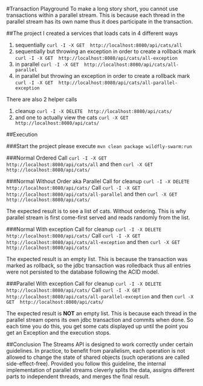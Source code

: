 #Transaction Playground
To make a long story short, you cannot use transactions within a parallel stream. This is because each thread in the parallel stream has its own name thus it does participate in the transaction.

##The project
I created a services that loads cats in 4 different ways

1. sequentially
`curl -I -X GET  http://localhost:8080/api/cats/all`
2. sequentially but throwing an exception in order to create a rollback mark
`curl -I -X GET  http://localhost:8080/api/cats/all-exception`
3. in parallel `curl -I -X GET  http://localhost:8080/api/cats/all-parallel`
4. in parallel but throwing an exception in order to create a rollback mark `curl -I -X GET  http://localhost:8080/api/cats/all-parallel-exception`

There are also 2 helper calls
1. cleanup `curl -I -X DELETE  http://localhost:8080/api/cats/`
2. and one to actually view the cats `curl -X GET  http://localhost:8080/api/cats/`

##Execution

###Start the project
please execute `mvn clean package wildfly-swarm:run`    

###Normal Ordered
Call `curl -I -X GET  http://localhost:8080/api/cats/all` and then `curl -X GET  http://localhost:8080/api/cats/`  

###Normal Without Order aka Parallel
Call for cleanup `curl -I -X DELETE  http://localhost:8080/api/cats/`
Call `curl -I -X GET  http://localhost:8080/api/cats/all-parallel` and then `curl -X GET  http://localhost:8080/api/cats/`

The expected result is to see a list of cats. Without ordering. This is why parallel stream is first come-first served and reads randomly from the list.

###Normal With exception
Call for cleanup `curl -I -X DELETE  http://localhost:8080/api/cats/`
Call `curl -I -X GET  http://localhost:8080/api/cats/all-exception` and then `curl -X GET  http://localhost:8080/api/cats/` 

The expected result is an empty list. This is because the transaction was marked as rollback, so the jdbc transaction was rolledback thus all entries were not persisted to the database following the ACID model.

###Parallel With exception
Call for cleanup `curl -I -X DELETE  http://localhost:8080/api/cats/`
Call `curl -I -X GET  http://localhost:8080/api/cats/all-parallel-exception` and then `curl -X GET  http://localhost:8080/api/cats/` 

The expected result is **NOT** an empty list. This is because each thread in the parallel stream opens its own jdbc transaction and commits when done. So each time you do this, you get some cats displayed up until the point you get an Exception and the execution stops.

##Conclusion
The Streams API is designed to work correctly under certain guidelines. In practice, to benefit from parallelism, each operation is not allowed to change the state of shared objects (such operations are called side-effect-free). Provided you follow this guideline, the internal implementation of parallel streams cleverly splits the data, assigns different parts to independent threads, and merges the final result.
